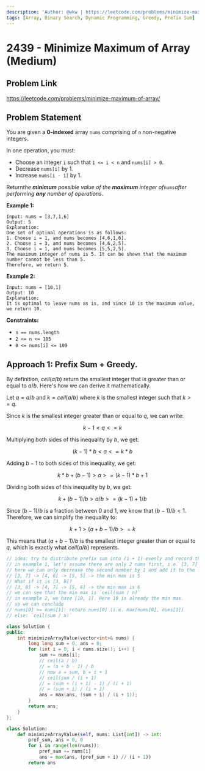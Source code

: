 ```yaml
---
description: 'Author: @wkw | https://leetcode.com/problems/minimize-maximum-of-array/'
tags: [Array, Binary Search, Dynamic Programming, Greedy, Prefix Sum]
---
```


# 2439 - Minimize Maximum of Array (Medium)

## Problem Link

https://leetcode.com/problems/minimize-maximum-of-array/

## Problem Statement

You are given a **0-indexed** array `nums` comprising of `n` non-negative integers.

In one operation, you must:

- Choose an integer `i` such that `1 <= i < n` and `nums[i] > 0`.
- Decrease `nums[i]` by 1.
- Increase `nums[i - 1]` by 1.

Return*the **minimum** possible value of the **maximum** integer of*`nums`_after performing **any** number of operations_.

**Example 1:**

```
Input: nums = [3,7,1,6]
Output: 5
Explanation:
One set of optimal operations is as follows:
1. Choose i = 1, and nums becomes [4,6,1,6].
2. Choose i = 3, and nums becomes [4,6,2,5].
3. Choose i = 1, and nums becomes [5,5,2,5].
The maximum integer of nums is 5. It can be shown that the maximum number cannot be less than 5.
Therefore, we return 5.
```

**Example 2:**

```
Input: nums = [10,1]
Output: 10
Explanation:
It is optimal to leave nums as is, and since 10 is the maximum value, we return 10.
```

**Constraints:**

- `n == nums.length`
- `2 <= n <= 105`
- `0 <= nums[i] <= 109`

## Approach 1: Prefix Sum + Greedy.

By definition, $ceil(a / b)$ return the smallest integer that is greater than or equal to $a / b$. Here's how we can derive it mathematically.

Let $q = a / b$ and $k = ceil(a / b)$ where $k$ is the smallest integer such that $k >= q$.

Since $k$ is the smallest integer greater than or equal to $q$, we can write:

$$
k - 1 < q <= k
$$

Multiplying both sides of this inequality by $b$, we get:

$$
(k - 1) * b < a <= k * b
$$

Adding $b - 1$ to both sides of this inequality, we get:

$$
k * b + (b - 1) > a >= (k - 1) * b + 1
$$

Dividing both sides of this inequality by $b$, we get:

$$
k + (b - 1) / b > a / b >= (k - 1) + 1 / b
$$

Since $(b - 1) / b$ is a fraction between $0$ and $1$, we know that $(b - 1) / b < 1.$ Therefore, we can simplify the inequality to:

$$
k + 1 > (a + b - 1) / b >= k
$$

This means that $(a + b - 1) / b$ is the smallest integer greater than or equal to $q$, which is exactly what $ceil(a / b)$ represents.

<Tabs>
<TabItem value="cpp" label="C++">
<SolutionAuthor name="@wkw"/>

```cpp
// idea: try to distribute prefix sum into (i + 1) evenly and record the maximum.
// in example 1, let's assume there are only 2 nums first, i.e. [3, 7]
// here we can only decrease the second number by 1 and add it to the first number
// [3, 7] -> [4, 6] -> [5, 5] -> the min max is 5
// What if it is [3, 8]?
// [3, 8] -> [4, 7] -> [5, 6] -> the min max is 6
// we can see that the min max is `ceil(sum / n)`
// in example 2, we have [10, 1]. Here 10 is already the min max.
// so we can conclude
// nums[0] >= nums[1]: return nums[0] (i.e. max(nums[0], nums[1])
// else: `ceil(sum / n)`

class Solution {
public:
    int minimizeArrayValue(vector<int>& nums) {
        long long sum = 0, ans = 0;
        for (int i = 0; i < nums.size(); i++) {
            sum += nums[i];
            // ceil(a / b)
            // = (a + b - 1) / b
			// now a = sum, b = i + 1
			// ceil(sum / (i + 1)
			// = (sum + (i + 1) - 1) / (i + 1)
			// = (sum + i) / (i + 1)
            ans = max(ans, (sum + i) / (i + 1));
        }
        return ans;
    }
};
```

</TabItem>

<TabItem value="py" label="Python">
<SolutionAuthor name="@wkw"/>

```py
class Solution:
    def minimizeArrayValue(self, nums: List[int]) -> int:
        pref_sum, ans = 0, 0
        for i in range(len(nums)):
            pref_sum += nums[i]
            ans = max(ans, (pref_sum + i) // (i + 1))
        return ans
```

</TabItem>
</Tabs>
